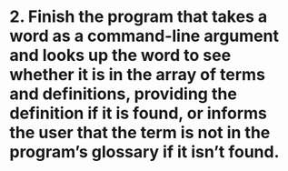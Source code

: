 # 2. Finish the program that takes a word as a command-line argument and looks up the word to see whether it is in the array of terms and definitions, providing the definition if it is found, or informs the user that the term is not in the program’s glossary if it isn’t found.